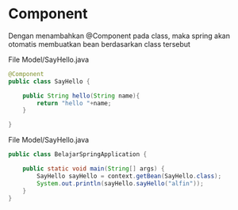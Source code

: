 # Component

Dengan menambahkan @Component pada class, maka spring akan otomatis membuatkan bean berdasarkan class tersebut

File Model/SayHello.java
```java
@Component
public class SayHello {

    public String hello(String name){
        return "hello "+name;
    }

}
```


File Model/SayHello.java
```java
public class BelajarSpringApplication {

	public static void main(String[] args) {
        SayHello sayHello = context.getBean(SayHello.class);
		System.out.println(sayHello.sayHello("alfin"));
    }
}
```